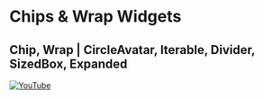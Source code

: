 # Chips & Wrap Widgets
## Chip, Wrap | CircleAvatar, Iterable, Divider, SizedBox, Expanded


[![YouTube](https://img.youtube.com/vi/x3HP_oPL6WA/0.jpg)](https://youtu.be/x3HP_oPL6WA "Chip, Wrap | CircleAvatar, Iterable, Divider, SizedBox, Expanded")
